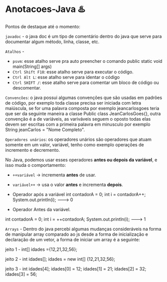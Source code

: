 # Anotacoes-Java ♨️

Pontos de destaque até o momento:

`javadoc` - o java doc é um tipo de comentário dentro do java que serve para documentar algum método, linha, classe, etc.

`Atalhos` -  
- `psvm`: esse atalho serve pra auto preencher o comando public static void main(String[] args)
- `Ctrl Shift F10`: esse atalho serve para executar o código.
- `Ctrl Alt L`: esse atalho serve para identar o código
- `Ctrl SHIFT /`: esse atalho serve para comentar um bloco de código ou descomentar.



`Convencões`: o java possui algumas convenções que são usadas em padrões de código, por exemplo toda classe precisa ser iniciada com letra maiúscula, se for uma palavra composta por exemplo jeancarlosgoes teria que ser da seguinte maneira a classe
Public class JeanCarlosGoes{}, outra convenção é a de variáveis, as variváveis seguem o oposto todas elas devem ser escritas com a primeira palavra em minusculo por exemplo String jeanCarlos = "Nome Completo". 

`Operadores unários`: os operadores unários são operadores que atuam somente em um valor, variável, tenho como exemplo operações de incremento e decremento.

No Java, podemos usar esses operadores **antes ou depois da variável**, e isso muda o comportamento:

- `++variável` → incrementa **antes** de usar.
- `variável++` → usa o valor **antes** e incrementa **depois**.

- Operador após a variável
int contadorA = 0;
int i = contadorA++;
System.out.println(i); --->  0

 - Operador Antes da variável.

int contadorA = 0;
int i = ++contadorA;
System.out.println(i); --->  1

`Arrays` - Dentro do java percebi algumas mudanças consideráveis na forma de manipular array comparado ao js desde a forma de inicialização e declaração de um vetor, a forma de iniciar um array é a seguinte:

jeito 1 - int[] idades ={12,21,32,56};

jeito 2 - 
int idades[];
idades = new int[] {12,21,32,56};

jeito 3 - 
int idades[4];
idades[0] = 12;
idades[1] = 21;
idades[2] = 32;
idades[3] = 56;











